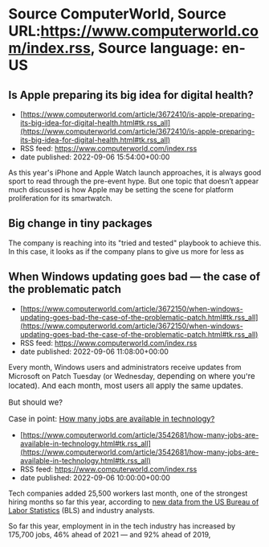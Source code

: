 # Source ComputerWorld, Source URL:https://www.computerworld.com/index.rss, Source language: en-US

## Is Apple preparing its big idea for digital health?
 - [https://www.computerworld.com/article/3672410/is-apple-preparing-its-big-idea-for-digital-health.html#tk.rss_all](https://www.computerworld.com/article/3672410/is-apple-preparing-its-big-idea-for-digital-health.html#tk.rss_all)
 - RSS feed: https://www.computerworld.com/index.rss
 - date published: 2022-09-06 15:54:00+00:00

<article>
	<section class="page">
<p>As this year's iPhone and Apple Watch launch approaches, it is always good sport to read through the pre-event hype. But one topic that doesn’t appear much discussed is how Apple may be setting the scene for platform proliferation for its smartwatch.</p><h2><strong>Big change in tiny packages</strong></h2>
<p>The company is reaching into its "tried and tested" playbook to achieve this. In this case, it looks as if the company plans to give us more for less as

## When Windows updating goes bad — the case of the problematic patch
 - [https://www.computerworld.com/article/3672150/when-windows-updating-goes-bad-the-case-of-the-problematic-patch.html#tk.rss_all](https://www.computerworld.com/article/3672150/when-windows-updating-goes-bad-the-case-of-the-problematic-patch.html#tk.rss_all)
 - RSS feed: https://www.computerworld.com/index.rss
 - date published: 2022-09-06 11:08:00+00:00

<article>
	<section class="page">
<p>Every month, Windows users and administrators receive updates from Microsoft on Patch Tuesday (or Wednesday,<span style="font-size: 15px;"> depending on where you're located). And each month, most users all apply the same updates.  </span></p><p><span style="font-size: 15px;">But should we? </span></p><p><span style="font-size: 15px;">Case in point: <a href="https://support.microsoft.com/en-us/topic/kb5012170-security-update-for-secure-boot-dbx-august-9-2022-

## How many jobs are available in technology?
 - [https://www.computerworld.com/article/3542681/how-many-jobs-are-available-in-technology.html#tk.rss_all](https://www.computerworld.com/article/3542681/how-many-jobs-are-available-in-technology.html#tk.rss_all)
 - RSS feed: https://www.computerworld.com/index.rss
 - date published: 2022-09-06 10:00:00+00:00

<article>
	<section class="page">
<p>Tech companies added 25,500 workers last month, one of the strongest hiring months so far this year, according to <a href="https://www.bls.gov/news.release/empsit.nr0.htm" rel="nofollow noopener" target="_blank">new data from the US Bureau of Labor Statistics</a> (BLS) and industry analysts.</p><p>So far this year, employment in in the tech industry has increased by 175,700 jobs, 46% ahead of 2021 — and 92% ahead of 2019, <a href="https://www.comptia.org/cont
